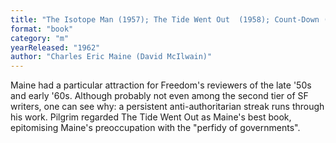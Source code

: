 ```yaml
---
title: "The Isotope Man (1957); The Tide Went Out  (1958); Count-Down (1959); Subterfuge (1959); The Darkest of Nights"
format: "book"
category: "m"
yearReleased: "1962"
author: "Charles Eric Maine (David McIlwain)"
---
```

Maine had a particular attraction for Freedom's reviewers of the late '50s and early '60s. Although probably not even among the second tier of SF writers, one can see why: a persistent anti-authoritarian streak runs through his work.  Pilgrim regarded The Tide Went Out as Maine's best book, epitomising  Maine's preoccupation with the "perfidy of governments".
